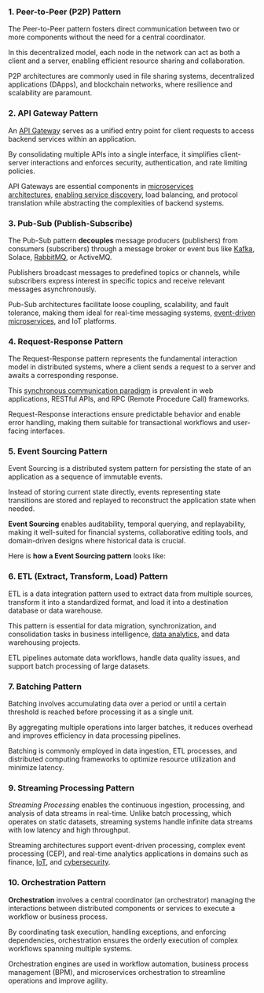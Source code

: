 
### 1. Peer-to-Peer (P2P) Pattern

The Peer-to-Peer pattern fosters direct communication between two or more components without the need for a central coordinator.

In this decentralized model, each node in the network can act as both a client and a server, enabling efficient resource sharing and collaboration.

P2P architectures are commonly used in file sharing systems, decentralized applications (DApps), and blockchain networks, where resilience and scalability are paramount.

### 2. API Gateway Pattern

An [API Gateway](https://javarevisited.blogspot.com/2023/04/what-is-api-gateway-design-pattern-in.html) serves as a unified entry point for client requests to access backend services within an application.

By consolidating multiple APIs into a single interface, it simplifies client-server interactions and enforces security, authentication, and rate limiting policies.

API Gateways are essential components in [microservices architectures](https://javarevisited.blogspot.com/2021/09/microservices-design-patterns-principles.html), [enabling service discovery,](https://medium.com/javarevisited/service-discovery-in-java-microservices-using-spring-cloud-eureka-1ca3183844ba) load balancing, and protocol translation while abstracting the complexities of backend systems.

### 3. Pub-Sub (Publish-Subscribe)

The Pub-Sub pattern **decouples** message producers (publishers) from consumers (subscribers) through a message broker or event bus like [Kafka](https://medium.com/javarevisited/apache-kafka-why-is-kafka-so-fast-how-does-it-work-7e0fd1a560ae), Solace, [RabbitMQ](https://medium.com/javarevisited/difference-between-rabbitmq-apache-kafka-and-activemq-65e26b923114), or ActiveMQ.

Publishers broadcast messages to predefined topics or channels, while subscribers express interest in specific topics and receive relevant messages asynchronously.

Pub-Sub architectures facilitate loose coupling, scalability, and fault tolerance, making them ideal for real-time messaging systems, [event-driven microservices](https://medium.com/javarevisited/what-is-event-sourcing-design-pattern-in-microservices-architecture-how-does-it-work-b38c996d445a), and IoT platforms.

### 4. Request-Response Pattern

The Request-Response pattern represents the fundamental interaction model in distributed systems, where a client sends a request to a server and awaits a corresponding response.

This [synchronous communication paradigm](https://medium.com/p/31ca01027c53) is prevalent in web applications, RESTful APIs, and RPC (Remote Procedure Call) frameworks.

Request-Response interactions ensure predictable behavior and enable error handling, making them suitable for transactional workflows and user-facing interfaces.

### 5. Event Sourcing Pattern

Event Sourcing is a distributed system pattern for persisting the state of an application as a sequence of immutable events.

Instead of storing current state directly, events representing state transitions are stored and replayed to reconstruct the application state when needed.

**Event Sourcing** enables auditability, temporal querying, and replayability, making it well-suited for financial systems, collaborative editing tools, and domain-driven designs where historical data is crucial.

Here is **how a Event Sourcing pattern** looks like:


### 6. ETL (Extract, Transform, Load) Pattern

ETL is a data integration pattern used to extract data from multiple sources, transform it into a standardized format, and load it into a destination database or data warehouse.

This pattern is essential for data migration, synchronization, and consolidation tasks in business intelligence, [data analytics](https://medium.com/javarevisited/review-is-google-advanced-data-analytics-certificate-on-coursera-worth-it-2a45a3a195e2), and data warehousing projects.

ETL pipelines automate data workflows, handle data quality issues, and support batch processing of large datasets.

### 7. Batching Pattern

Batching involves accumulating data over a period or until a certain threshold is reached before processing it as a single unit.

By aggregating multiple operations into larger batches, it reduces overhead and improves efficiency in data processing pipelines.

Batching is commonly employed in data ingestion, ETL processes, and distributed computing frameworks to optimize resource utilization and minimize latency.

### 9. Streaming Processing Pattern

_Streaming Processing_ enables the continuous ingestion, processing, and analysis of data streams in real-time. Unlike batch processing, which operates on static datasets, streaming systems handle infinite data streams with low latency and high throughput.

Streaming architectures support event-driven processing, complex event processing (CEP), and real-time analytics applications in domains such as finance, [IoT](https://medium.com/javarevisited/is-introduction-to-programming-the-internet-of-things-iot-specialization-on-coursera-worth-it-55085dd5ccc9), and [cybersecurity](https://medium.com/javarevisited/top-8-cybersecurity-certification-and-courses-on-coursera-for-2024-9d1c5bf241d7).

### 10. Orchestration Pattern

**Orchestration** involves a central coordinator (an orchestrator) managing the interactions between distributed components or services to execute a workflow or business process.

By coordinating task execution, handling exceptions, and enforcing dependencies, orchestration ensures the orderly execution of complex workflows spanning multiple systems.

Orchestration engines are used in workflow automation, business process management (BPM), and microservices orchestration to streamline operations and improve agility.

